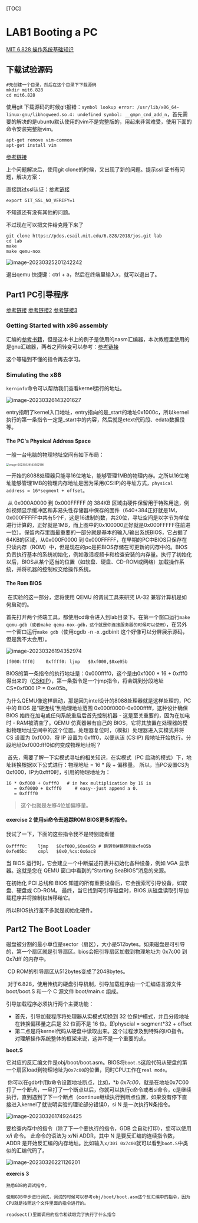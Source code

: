 [TOC]

# LAB1 Booting a PC

[MIT 6.828 操作系统基础知识](https://zhuanlan.zhihu.com/p/420104751)

## 下载试验源码

```
#先创建一个目录，然后在这个目录下下载源码
mkdir mit6.828
cd mit6.828
```

使用git 下载源码的时候git报错：`symbol lookup error: /usr/lib/x86_64-linux-gnu/libhogweed.so.4: undefined symbol: __gmpn_cnd_add_n`，首先需要的解决的是ubuntu默认使用的vim不是完整版的，用起来非常难受，使用下面的命令安装完整版vim。

```
apt-get remove vim-common
apt-get install vim
```

[参考链接](https://blog.csdn.net/jiuweiljp/article/details/108213011?spm=1001.2101.3001.6650.1&utm_medium=distribute.pc_relevant.none-task-blog-2%7Edefault%7ECTRLIST%7ERate-1-108213011-blog-107722384.235%5Ev27%5Epc_relevant_multi_platform_whitelistv3&depth_1-utm_source=distribute.pc_relevant.none-task-blog-2%7Edefault%7ECTRLIST%7ERate-1-108213011-blog-107722384.235%5Ev27%5Epc_relevant_multi_platform_whitelistv3&utm_relevant_index=2)

上个问题解决后，使用git clone的时候，又出现了新的问题。提示ssl 证书有问题，解决方案：

直接跳过ssl认证：[参考链接](https://blog.csdn.net/Areigninhell/article/details/121560737?utm_medium=distribute.pc_relevant.none-task-blog-2~default~baidujs_baidulandingword~default-4-121560737-blog-123900491.235^v27^pc_relevant_multi_platform_whitelistv3&spm=1001.2101.3001.4242.3&utm_relevant_index=7)

```
export GIT_SSL_NO_VERIFY=1
```

不知道还有没有其他的问题。

不过现在可以把文件给克隆下来了

```
git clone https://pdos.csail.mit.edu/6.828/2018/jos.git lab
cd lab
make
make qemu-nox
```

![image-20230325201242242](lab1.assets/image-20230325201242242.png)

退出qemu 快捷键：ctrl + a，然后在终端里输入x，就可以退出了。

## Part1 PC引导程序

[参考链接](https://zhuanlan.zhihu.com/p/472763115) [参考链接2](https://knowledgehive.github.io/6.828/lab1-Booting%20a%20PC.html) [参考链接3](https://zhuanlan.zhihu.com/p/74028717)

### Getting Started with x86 assembly

汇编的[参考书籍](https://pdos.csail.mit.edu/6.828/2018/readings/pcasm-book.pdf)，但是这本书上的例子是使用的nasm汇编器，本次教程里使用的是gnu汇编器，两者之间转变可以参考：[参考链接](http://www.delorie.com/djgpp/doc/brennan/brennan_att_inline_djgpp.html)

这个等碰到不懂的指令再去学习。

### Simulating the x86

`kerninfo`命令可以帮助我们查看kernel运行的地址。

![image-20230326143201627](lab1.assets/image-20230326143201627.png)

entry指明了kernel入口地址，entry指向的是_start的地址0x1000c，所以kernel执行的第一条指令一定是_start中的内容，然后就是etext代码段、edata数据段等。

#### The PC's Physical Address Space

一般一台电脑的物理地址空间有如下布局：

<img src="lab1.assets/image-20230326143302136.png" alt="image-20230326143302136" style="zoom:50%;" />

​	一开始的8088处理器只能寻16位地址，能够管理1MB的物理内存。之所以16位地址能够管理1MB的物理内存地址是因为采用(CS:IP)的寻址方式，`physical address = 16*segment + offset`。

​	从 0x000A0000 到 0x000FFFFF 的 384KB 区域由硬件保留用于特殊用途，例如视频显示缓冲区和非易失性存储器中保存的固件（640+384正好就是1M，0x000FFFFF中共有5个F，这是16进制的数，共20位，寻址空间是以字节为单位进行计算的，正好就是1MB，而上图中的0x100000正好就是0x000FFFFF往前进一位）。保留内存里面最重要的一部分就是基本的输入/输出系统BIOS，它占据了64KB的区域，从0x000F0000 到 0x000FFFFF，在早期的PC中BIOS只保存在只读内存（ROM）中，但是现在的pc是把BIOS存储在可更新的闪存中的。BIOS 负责执行基本的系统初始化，例如激活视频卡和检查安装的内存量。执行了初始化以后，BIOS从某个适当的位置（如软盘、硬盘、CD-ROM或网络）加载操作系统，并将机器的控制权交给操作系统。

#### The Rom BIOS

​	在实验的这一部分，您将使用 QEMU 的调试工具来研究 IA-32 兼容计算机是如何启动的。

​	首先打开两个终端工具，都使用cd命令进入到lab目录下。在第一个窗口运行`make qemu-gdb（或者make qemu-nox-gdb，这个就是你连接服务器的时候可以使用）`，在另外一个窗口运行`make gdb`（使用cgdb -n -x .gdbinit 这个好像可以分屏展示源码，但是我不太会用）。

![image-20230326194352974](lab1.assets/image-20230326194352974.png)

```
[f000:fff0]    0xffff0:	ljmp   $0xf000,$0xe05b
```

BIOS的第一条指令的执行地址是：0x000ffff0，这个是由0xf000 * 16 + 0xfff0 得出来的（[CS和IP](https://zhuanlan.zhihu.com/p/258863021)），第一条指令是一个jmp指令，将会跳到分段地址CS=0xf000 IP = 0xe05b。

​	为什么QEMU像这样启动，那是因为intel设计的8088处理器就是这样处理的，PC 中的 BIOS 是“硬连线”到物理地址范围 0x000f0000-0x000fffff，这种设计确保 BIOS 始终在加电或任何系统重启后首先控制机器 - 这是至关重要的，因为在加电时 - RAM被清空了。QEMU 仿真器带有自己的 BIOS，它将其放置在处理器的模拟物理地址空间中的这个位置。处理器复位时，（模拟）处理器进入实模式并将 CS 设置为 0xf000，将 IP 设置为 0xfff0，以便从该 (CS:IP) 段地址开始执行。分段地址0xf000:fff0如何变成物理地址呢？

​	首先，需要了解一下实模式寻址的相关知识，在实模式（PC 启动的模式）下，地址转换根据以下公式进行：物理地址 = 16 * 段 + 偏移量。 所以，当PC设置CS为0xf000，IP为0xfff0时，引用的物理地址为：

```
16 * 0xf000 + 0xfff0   # in hex multiplication by 16 is
   = 0xf0000 + 0xfff0     # easy--just append a 0.
   = 0xffff0 
```

> 这个也就是左移4位加偏移量。

#### exercise 2 使用si命令去追踪ROM BIOS更多的指令。

我试了一下，下面的这些指令我不是特别能看懂

```
0xffff0:	ljmp   $0xf000,$0xe05b # 跳转到#跳转到0xfe05b
0xfe05b:	cmpl   $0x0,%cs:0x6ac8

```

当 BIOS 运行时，它会建立一个中断描述符表并初始化各种设备，例如 VGA 显示器。这就是您在 QEMU 窗口中看到的“Starting SeaBIOS”消息的来源。

在初始化 PCI 总线和 BIOS 知道的所有重要设备后，它会搜索可引导设备，如软盘、硬盘或 CD-ROM。 最终，当它找到可引导磁盘时，BIOS 从磁盘读取引导加载程序并将控制权转移给它。

所以BIOS执行差不多就是初始化硬件。

## Part2 The Boot Loader

​	磁盘被分割的最小单位是sector（扇区），大小是512bytes。如果磁盘是可引导的，第一个扇区就是引导扇区。bios会把引导扇区加载到物理地址为 0x7c00 到 0x7dff 的内存中。

​	CD ROM的引导扇区从512bytes变成了2048bytes。

​	对于6.828，使用传统的硬盘引导机制，引导加载程序由一个汇编语言源文件 boot/boot.S 和一个 C 源文件 boot/main.c 组成。

引导加载程序必须执行两个主要功能：

- 首先，引导加载程序将处理器从实模式切换到 32 位保护模式，并且分段地址在转换偏移量之后是 32 位而不是 16 位。即physcial = segment*32 + offset
- 第二点是将kernel代码从硬盘中读取出来。这个过程涉及到特殊的I/O指令。对理解操作系统整体的框架来说，这并不是一个重要的点。

**boot.S**	

它对应的反汇编文件是obj/boot/boot.asm。BIOS将`boot.S`这段代码从硬盘的第一个扇区load到物理地址为`0x7c00`的位置，同时CPU工作在`real mode`。

​	你可以在gdb中用b命令设置地址断点，比如，**b *0x7c00**，就是在地址0x7C00打了一个断点，一旦打了一个断点以后，你就可以执行c命令或者si命令，c是继续执行，直到遇到了下一个断点（continue继续执行到断点位置，如果没有停下直接进入kernel了就说明实验的理论部分错误0，si N 是一次执行N条指令。

![image-20230326174924425](lab1.assets/image-20230326174924425.png)

要检查内存中的指令（除了下一个要执行的指令，GDB 会自动打印），您可以使用 x/i 命令。 此命令的语法为 x/Ni ADDR，其中 N 是要反汇编的连续指令数，ADDR 是开始反汇编的内存地址。比如输入`x/30i 0x7c00`就可以看到`boot.S`中类似的汇编代码了。

![image-20230326221126201](lab1.assets/image-20230326221126201.png)

**exercis 3**	

```
熟悉GDB的调试指令。

使用GDB单步进行调试，调试的时候可以参考obj/boot/boot.asm这个反汇编中的指令，因为CPU就是按照这个文件里面的指令进行的。

readsect()里面调用的指令和读取完了执行了什么指令
```

